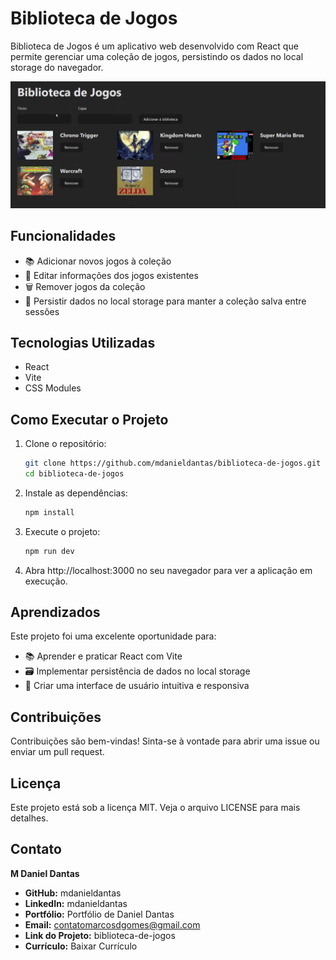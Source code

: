 # Biblioteca de Jogos

Biblioteca de Jogos é um aplicativo web desenvolvido com React que permite gerenciar uma coleção de jogos, persistindo os dados no local storage do navegador.

![Modelo 1](./public/image.png)

## Funcionalidades

- 📚 Adicionar novos jogos à coleção
- 📝 Editar informações dos jogos existentes
- 🗑️ Remover jogos da coleção
- 💾 Persistir dados no local storage para manter a coleção salva entre sessões

## Tecnologias Utilizadas

- React
- Vite
- CSS Modules

## Como Executar o Projeto

1. Clone o repositório:

    ```bash
    git clone https://github.com/mdanieldantas/biblioteca-de-jogos.git
    cd biblioteca-de-jogos
    ```

2. Instale as dependências:

    ```bash
    npm install
    ```

3. Execute o projeto:

    ```bash
    npm run dev
    ```

4. Abra http://localhost:3000 no seu navegador para ver a aplicação em execução.

## Aprendizados

Este projeto foi uma excelente oportunidade para:

- 📚 Aprender e praticar React com Vite
- 🗃️ Implementar persistência de dados no local storage
- 🎨 Criar uma interface de usuário intuitiva e responsiva

## Contribuições

Contribuições são bem-vindas! Sinta-se à vontade para abrir uma issue ou enviar um pull request.

## Licença

Este projeto está sob a licença MIT. Veja o arquivo LICENSE para mais detalhes.

## Contato

**M Daniel Dantas**

- **GitHub:** mdanieldantas
- **LinkedIn:** mdanieldantas
- **Portfólio:** Portfólio de Daniel Dantas
- **Email:** contatomarcosdgomes@gmail.com
- **Link do Projeto:** biblioteca-de-jogos
- **Currículo:** Baixar Currículo
